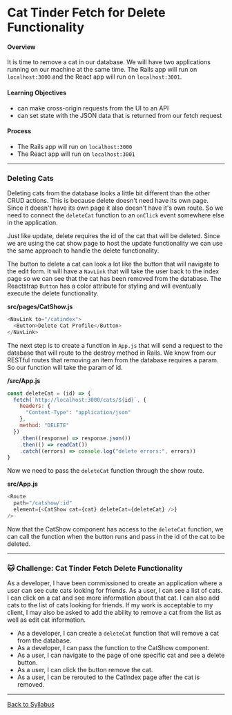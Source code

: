 # Cat Tinder Fetch for Delete Functionality

#### Overview

It is time to remove a cat in our database. We will have two applications running on our machine at the same time. The Rails app will run on `localhost:3000` and the React app will run on `localhost:3001`.

#### Learning Objectives

- can make cross-origin requests from the UI to an API
- can set state with the JSON data that is returned from our fetch request

#### Process

- The Rails app will run on `localhost:3000`
- The React app will run on `localhost:3001`

---

### Deleting Cats

Deleting cats from the database looks a little bit different than the other CRUD actions. This is because delete doesn't need have its own page. Since it doesn't have its own page it also doesn't have it's own route. So we need to connect the `deleteCat` function to an `onClick` event somewhere else in the application.

Just like update, delete requires the id of the cat that will be deleted. Since we are using the cat show page to host the update functionality we can use the same approach to handle the delete functionality.

The button to delete a cat can look a lot like the button that will navigate to the edit form. It will have a `NavLink` that will take the user back to the index page so we can see that the cat has been removed from the database. The Reactstrap `Button` has a color attribute for styling and will eventually execute the delete functionality.

**src/pages/CatShow.js**

```javascript
<NavLink to="/catindex">
  <Button>Delete Cat Profile</Button>
</NavLink>
```

The next step is to create a function in `App.js` that will send a request to the database that will route to the destroy method in Rails. We know from our RESTful routes that removing an item from the database requires a param. So our function will take the param of id.

**/src/App.js**

```javascript
const deleteCat = (id) => {
  fetch(`http://localhost:3000/cats/${id}`, {
    headers: {
      "Content-Type": "application/json"
    },
    method: "DELETE"
  })
    .then((response) => response.json())
    .then(() => readCat())
    .catch((errors) => console.log("delete errors:", errors))
}
```

Now we need to pass the `deleteCat` function through the show route.

**src/App.js**

```javascript
<Route
  path="/catshow/:id"
  element={<CatShow cat={cat} deleteCat={deleteCat} />}
/>
```

Now that the CatShow component has access to the `deleteCat` function, we can call the function when the button runs and pass in the id of the cat to be deleted.

---

### 🐱 Challenge: Cat Tinder Fetch Delete Functionality

As a developer, I have been commissioned to create an application where a user can see cute cats looking for friends. As a user, I can see a list of cats. I can click on a cat and see more information about that cat. I can also add cats to the list of cats looking for friends. If my work is acceptable to my client, I may also be asked to add the ability to remove a cat from the list as well as edit cat information.

- As a developer, I can create a `deleteCat` function that will remove a cat from the database.
- As a developer, I can pass the function to the CatShow component.
- As a user, I can navigate to the page of one specific cat and see a delete button.
- As a user, I can click the button remove the cat.
- As a user, I can be rerouted to the CatIndex page after the cat is removed.

---

[Back to Syllabus](../../README.md#bringing-it-together)
